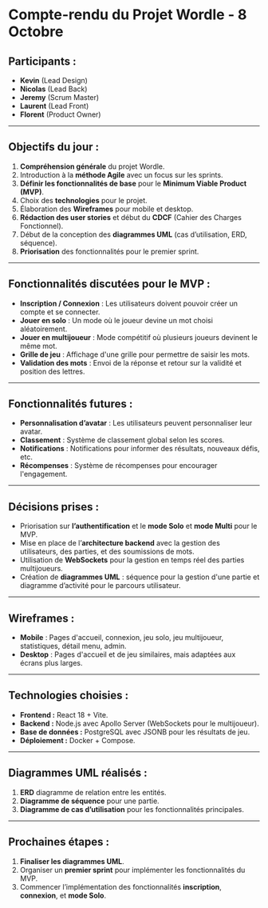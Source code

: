 # **Compte-rendu du Projet Wordle - 8 Octobre**

## **Participants :**
- **Kevin** (Lead Design)
- **Nicolas** (Lead Back)
- **Jeremy** (Scrum Master)
- **Laurent** (Lead Front)
- **Florent** (Product Owner)

---

## **Objectifs du jour :**
1. **Compréhension générale** du projet Wordle.
2. Introduction à la **méthode Agile** avec un focus sur les sprints.
3. **Définir les fonctionnalités de base** pour le **Minimum Viable Product (MVP)**.
4. Choix des **technologies** pour le projet.
5. Élaboration des **Wireframes** pour mobile et desktop.
6. **Rédaction des user stories** et début du **CDCF** (Cahier des Charges Fonctionnel).
7. Début de la conception des **diagrammes UML** (cas d’utilisation, ERD, séquence).
8. **Priorisation** des fonctionnalités pour le premier sprint.

---

## **Fonctionnalités discutées pour le MVP :**
- **Inscription / Connexion** : Les utilisateurs doivent pouvoir créer un compte et se connecter.
- **Jouer en solo** : Un mode où le joueur devine un mot choisi aléatoirement.
- **Jouer en multijoueur** : Mode compétitif où plusieurs joueurs devinent le même mot.
- **Grille de jeu** : Affichage d'une grille pour permettre de saisir les mots.
- **Validation des mots** : Envoi de la réponse et retour sur la validité et position des lettres.

---

## **Fonctionnalités futures :**
- **Personnalisation d’avatar** : Les utilisateurs peuvent personnaliser leur avatar.
- **Classement** : Système de classement global selon les scores.
- **Notifications** : Notifications pour informer des résultats, nouveaux défis, etc.
- **Récompenses** : Système de récompenses pour encourager l'engagement.

---

## **Décisions prises :**
- Priorisation sur **l’authentification** et le **mode Solo** et **mode Multi** pour le MVP.
- Mise en place de l’**architecture backend** avec la gestion des utilisateurs, des parties, et des soumissions de mots.
- Utilisation de **WebSockets** pour la gestion en temps réel des parties multijoueurs.
- Création de **diagrammes UML** : séquence pour la gestion d'une partie et diagramme d’activité pour le parcours utilisateur.

---

## **Wireframes :**
- **Mobile** : Pages d'accueil, connexion, jeu solo, jeu multijoueur, statistiques, détail menu, admin.
- **Desktop** : Pages d'accueil et de jeu similaires, mais adaptées aux écrans plus larges.

---

## **Technologies choisies :**
- **Frontend :** React 18 + Vite.
- **Backend :** Node.js avec Apollo Server (WebSockets pour le multijoueur).
- **Base de données :** PostgreSQL avec JSONB pour les résultats de jeu.
- **Déploiement :** Docker + Compose.

---

## **Diagrammes UML réalisés :**
1. **ERD** diagramme de relation entre les entités.
2. **Diagramme de séquence** pour une partie.
3. **Diagramme de cas d’utilisation** pour les fonctionnalités principales.

---

## **Prochaines étapes :**
1. **Finaliser les diagrammes UML**.
2. Organiser un **premier sprint** pour implémenter les fonctionnalités du MVP.
3. Commencer l’implémentation des fonctionnalités **inscription**, **connexion**, et **mode Solo**.
